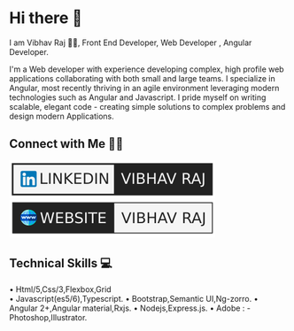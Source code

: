 # Hi there 👋

I am Vibhav Raj 🙋‍♂️, Front End Developer, Web Developer , Angular Developer.

I'm a Web developer with experience developing complex, high profile web applications collaborating with both small and large teams. I specialize in Angular, most recently thriving in an agile environment leveraging modern technologies such as Angular and Javascript. I pride myself on writing scalable, elegant code - creating simple solutions to complex problems and design modern Applications.

## Connect with Me 🤝🏻
[![Linkedin](https://github.com/VibhavRaj/vibhavraj/blob/master/img/linkedin.svg)](https://www.linkedin.com/in/vibhavraj/)[![Website](https://github.com/VibhavRaj/vibhavraj/blob/master/img/website.svg)](https://demo.com/)

## Technical Skills 💻
• Html/5,Css/3,Flexbox,Grid\
• Javascript(es5/6),Typescript.
• Bootstrap,Semantic UI,Ng-zorro.
• Angular 2+,Angular material,Rxjs.
• Nodejs,Express.js.
• Adobe : - Photoshop,Illustrator.

<!--
**VibhavRaj/vibhavraj** is a ✨ _special_ ✨ repository because its `README.md` (this file) appears on your GitHub profile.

Here are some ideas to get you started:

- 🔭 I’m currently working on ...
- 🌱 I’m currently learning ...
- 👯 I’m looking to collaborate on ...
- 🤔 I’m looking for help with ...
- 💬 Ask me about ...
- 📫 How to reach me: ...
- 😄 Pronouns: ...
- ⚡ Fun fact: ...
-->

